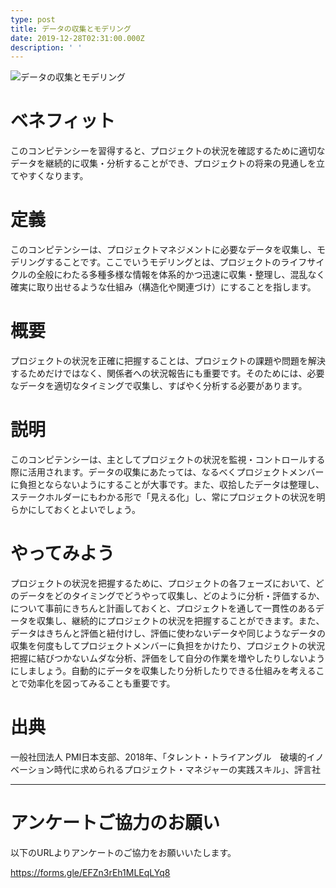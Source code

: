 ```yaml
---
type: post
title: データの収集とモデリング
date: 2019-12-28T02:31:00.000Z
description: ' '
---
```

![データの収集とモデリング](/img/データの収集とモデリング.png "データの収集とモデリング")

# ベネフィット

このコンピテンシーを習得すると、プロジェクトの状況を確認するために適切なデータを継続的に収集・分析することができ、プロジェクトの将来の見通しを立てやすくなります。

# 定義

このコンピテンシーは、プロジェクトマネジメントに必要なデータを収集し、モデリングすることです。ここでいうモデリングとは、プロジェクトのライフサイクルの全般にわたる多種多様な情報を体系的かつ迅速に収集・整理し、混乱なく確実に取り出せるような仕組み（構造化や関連づけ）にすることを指します。

# 概要

プロジェクトの状況を正確に把握することは、プロジェクトの課題や問題を解決するためだけではなく、関係者への状況報告にも重要です。そのためには、必要なデータを適切なタイミングで収集し、すばやく分析する必要があります。

# 説明

このコンピテンシーは、主としてプロジェクトの状況を監視・コントロールする際に活用されます。データの収集にあたっては、なるべくプロジェクトメンバーに負担とならないようにすることが大事です。また、収拾したデータは整理し、ステークホルダーにもわかる形で「見える化」し、常にプロジェクトの状況を明らかにしておくとよいでしょう。

# やってみよう

プロジェクトの状況を把握するために、プロジェクトの各フェーズにおいて、どのデータをどのタイミングでどうやって収集し、どのように分析・評価するか、について事前にきちんと計画しておくと、プロジェクトを通して一貫性のあるデータを収集し、継続的にプロジェクトの状況を把握することができます。また、データはきちんと評価と紐付けし、評価に使わないデータや同じようなデータの収集を何度もしてプロジェクトメンバーに負担をかけたり、プロジェクトの状況把握に結びつかないムダな分析、評価をして自分の作業を増やしたりしないようにしましょう。自動的にデータを収集したり分析したりできる仕組みを考えることで効率化を図ってみることも重要です。

# 出典

一般社団法人 PMI日本支部、2018年、「タレント・トライアングル　破壊的イノベーション時代に求められるプロジェクト・マネジャーの実践スキル」、評言社

- - -

# アンケートご協力のお願い

以下のURLよりアンケートのご協力をお願いいたします。

https://forms.gle/EFZn3rEh1MLEqLYq8
